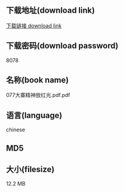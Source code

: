 ## 下载地址(download link)
[下载链接 download link](https://voluble-croquembouche-d321dc.netlify.app/?s=077%E5%A4%A7%E5%AF%A8%E7%B2%BE%E7%A5%9E%E6%94%BE%E7%BA%A2%E5%85%89.pdf)

## 下载密码(download password)
8078

## 名称(book name)
077大寨精神放红光.pdf.pdf

## 语言(language)
chinese

## MD5


## 大小(filesize)
12.2 MB
